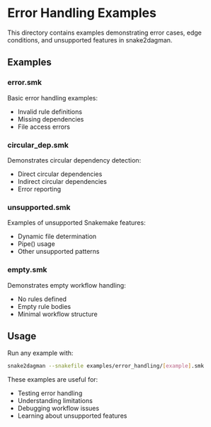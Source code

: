 # Error Handling Examples

This directory contains examples demonstrating error cases, edge conditions, and unsupported features in snake2dagman.

## Examples

### error.smk
Basic error handling examples:
- Invalid rule definitions
- Missing dependencies
- File access errors

### circular_dep.smk
Demonstrates circular dependency detection:
- Direct circular dependencies
- Indirect circular dependencies
- Error reporting

### unsupported.smk
Examples of unsupported Snakemake features:
- Dynamic file determination
- Pipe() usage
- Other unsupported patterns

### empty.smk
Demonstrates empty workflow handling:
- No rules defined
- Empty rule bodies
- Minimal workflow structure

## Usage

Run any example with:
```bash
snake2dagman --snakefile examples/error_handling/[example].smk
```

These examples are useful for:
- Testing error handling
- Understanding limitations
- Debugging workflow issues
- Learning about unsupported features
